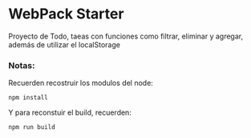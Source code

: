 # WebPack Starter

Proyecto de Todo, taeas con funciones como filtrar, eliminar y agregar, además de utilizar el localStorage

### Notas:

Recuerden recostruir los modulos del node:
```
npm install
```

Y para reconstuir el build, recuerden:
```
npm run build